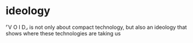 # ideology
⌜V O I D⌟  is not only about compact technology, but also an ideology that shows where these technologies are taking us

